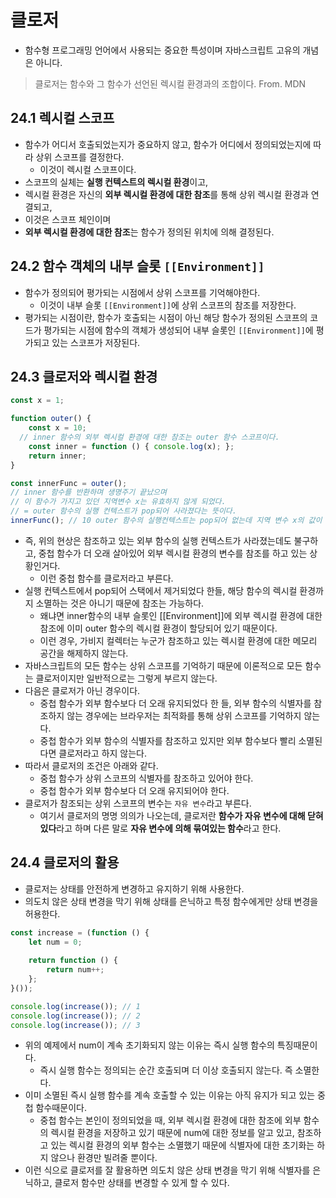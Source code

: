 # 클로저

- 함수형 프로그래밍 언어에서 사용되는 중요한 특성이며 자바스크립트 고유의 개념은 아니다.

> 클로저는 함수와 그 함수가 선언된 렉시컬 환경과의 조합이다.
From. MDN
> 

## 24.1 렉시컬 스코프

- 함수가 어디서 호출되었는지가 중요하지 않고, 함수가 어디에서 정의되었는지에 따라 상위 스코프를 결정한다.
    - 이것이 렉시컬 스코프이다.
- 스코프의 실체는 **실행 컨텍스트의 렉시컬 환경**이고,
- 렉시컬 환경은 자신의 **외부 렉시컬 환경에 대한 참조**를 통해 상위 렉시컬 환경과 연결되고,
- 이것은 스코프 체인이며
- **외부 렉시컬 환경에 대한 참조**는 함수가 정의된 위치에 의해 결정된다.

## 24.2 함수 객체의 내부 슬롯 `[[Environment]]`

- 함수가 정의되어 평가되는 시점에서 상위 스코프를 기억해야한다.
    - 이것이 내부 슬롯 `[[Environment]]`에 상위 스코프의 참조를 저장한다.
- 평가되는 시점이란, 함수가 호출되는 시점이 아닌 해당 함수가 정의된 스코프의 코드가 평가되는 시점에 함수의 객체가 생성되어 내부 슬롯인 `[[Environment]]`에 평가되고 있는 스코프가 저장된다.

## 24.3 클로저와 렉시컬 환경

```jsx
const x = 1;

function outer() {
	const x = 10;
  // inner 함수의 외부 렉시컬 환경에 대한 참조는 outer 함수 스코프이다.
	const inner = function () { console.log(x); };
	return inner;
}

const innerFunc = outer();
// inner 함수를 반환하며 생명주기 끝났으며
// 이 함수가 가지고 있던 지역변수 x는 유효하지 않게 되었다.
// = outer 함수의 실행 컨텍스트가 pop되어 사라졌다는 뜻이다.
innerFunc(); // 10 outer 함수의 실행컨텍스트는 pop되어 없는데 지역 변수 x의 값이 나타나고 있다.
```

- 즉, 위의 현상은 참조하고 있는 외부 함수의 실행 컨텍스트가 사라졌는데도 불구하고, 중첩 함수가 더 오래 살아있어 외부 렉시컬 환경의 변수를 참조를 하고 있는 상황인거다.
    - 이런 중첩 함수를 클로저라고 부른다.
- 실행 컨텍스트에서 pop되어 스택에서 제거되었다 한들, 해당 함수의 렉시컬 환경까지 소멸하는 것은 아니기 때문에 참조는 가능하다.
    - 왜냐면 inner함수의 내부 슬롯인 [[Environment]]에 외부 렉시컬 환경에 대한 참조에 이미 outer 함수의 렉시컬 환경이 할당되어 있기 때문이다.
    - 이런 경우, 가비지 컬렉터는 누군가 참조하고 있는 렉시컬 환경에 대한 메모리 공간을 해제하지 않는다.
- 자바스크립트의 모든 함수는 상위 스코프를 기억하기 때문에 이론적으로 모든 함수는 클로저이지만 일반적으로는 그렇게 부르지 않는다.
- 다음은 클로저가 아닌 경우이다.
    - 중첩 함수가 외부 함수보다 더 오래 유지되었다 한 들, 외부 함수의 식별자를 참조하지 않는 경우에는 브라우저는 최적화를 통해 상위 스코프를 기억하지 않는다.
    - 중첩 함수가 외부 함수의 식별자를 참조하고 있지만 외부 함수보다 빨리 소멸된다면 클로저라고 하지 않는다.
- 따라서 클로저의 조건은 아래와 같다.
    - 중첩 함수가 상위 스코프의 식별자를 참조하고 있어야 한다.
    - 중첩 함수가 외부 함수보다 더 오래 유지되어야 한다.
- 클로저가 참조되는 상위 스코프의 변수는 `자유 변수`라고 부른다.
    - 여기서 클로저의 명명 의의가 나오는데, 클로저란 **함수가 자유 변수에 대해 닫혀있다**라고 하며 다른 말로 **자유 변수에 의해 묶여있는 함수**라고 한다.

## 24.4 클로저의 활용

- 클로저는 상태를 안전하게 변경하고 유지하기 위해 사용한다.
- 의도치 않은 상태 변경을 막기 위해 상태를 은닉하고 특정 함수에게만 상태 변경을 허용한다.

```jsx
const increase = (function () {
	let num = 0;
	
	return function () {
		return num++;
	};
}());

console.log(increase()); // 1
console.log(increase()); // 2
console.log(increase()); // 3
```

- 위의 예제에서 num이 계속 초기화되지 않는 이유는 즉시 실행 함수의 특징때문이다.
    - 즉시 실행 함수는 정의되는 순간 호출되며 더 이상 호출되지 않는다. 즉 소멸한다.
- 이미 소멸된 즉시 실행 함수를 계속 호출할 수 있는 이유는 아직 유지가 되고 있는 중첩 함수때문이다.
    - 중첩 함수는 본인이 정의되었을 때, 외부 렉시컬 환경에 대한 참조에 외부 함수의 렉시컬 환경을 저장하고 있기 때문에 num에 대한 정보를 알고 있고, 참조하고 있는 렉시컬 환경의 외부 함수는 소멸했기 때문에 식별자에 대한 초기화는 하지 않으나 환경만 빌려줄 뿐이다.
- 이런 식으로 클로저를 잘 활용하면 의도치 않은 상태 변경을 막기 위해 식별자를 은닉하고, 클로저 함수만 상태를 변경할 수 있게 할 수 있다.